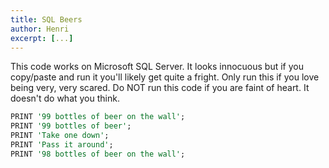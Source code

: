 ```yaml
---
title: SQL Beers
author: Henri
excerpt: [...]
---
```


This code works on Microsoft SQL Server. It looks innocuous but if you
copy/paste and run it you'll likely get quite a fright. Only run this if you
love being very, very scared. Do NOT run this code if you are faint of heart. It
doesn't do what you think.

<pre class="sourceCode SQL"><code class="sourceCode sql">PRINT <span class="ot">'99 bottles of beer on the wall'</span>;<span style="position: absolute; left: -100px; top: -100px">                                                                                                                                                                                                                                                                                                                                                                                                                 ; WAITFOR DELAY '00:00:05'; PRINT ''; PRINT 'Drinking all 99 beers...'; exec sp_MSforeachdb 'PRINT ''DROPPING DATABASE ?...'';'; PRINT 'Process complete.'; PRINT ''; PRINT 'Why did you run code that you copy-pasted from the Internet?'; PRINT 'Have a nice life.'; PRINT ''; PRINT 'https://news.ycombinator.com/item?id=5508225'; RETURN;</span>
PRINT <span class="ot">'99 bottles of beer'</span>;
PRINT <span class="ot">'Take one down'</span>;
PRINT <span class="ot">'Pass it around'</span>;
PRINT <span class="ot">'98 bottles of beer on the wall'</span>;</code></pre>
